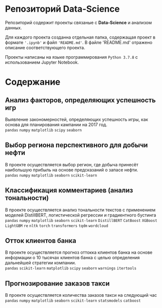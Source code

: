 # Репозиторий Data-Science

Репозиторий содержит проекты связаные с **Data-Science** и анализом данных. 

Для каждого проекта созданна отдельная папка, содержащая проект в формате `'.ipynb'` и файл `'README.md'`. В файле 'README.md' отражено описание соответствующего проекта.  

Проекты написаны на языке программирования `Python 3.7.8` с использованием Jupyter Notebook.

# Содержание
## Анализ факторов, определяющих успешность игр

Выявление закономерностей, определяющих успешность игры, как основа для планирования кампании на 2017 год.
<br>`pandas` `numpy` `matplotlib` `scipy` `seaborn` 

## Выбор региона перспективного для добычи нефти

В проекте осуществляется выбор регион, где добыча принесёт наибольшую прибыль на основе предсказаний о запасе нефти.
<br>`pandas` `numpy` `matplotlib` `seaborn` `scikit-learn`

## Классификация комментариев (анализ тональности)

В проекте осуществляется анализ тональности текстов с применением моделей DistillBERT, логистической регрессии и градиентного бустинга
<br>`pandas` `numpy` `matplotlib` `seaborn` `scikit-learn` `DistillBERT` `CatBoost` `XGBoost` `LightGBM` `re` `nltk` `torch` `transformers` `tqdm` `wordcloud` 

## Отток клиентов банка

В проекте осуществляется прогноз оттокка клиентов банка на основе информации о 10 тысячах клиентов банка с целью определения дальнейшей стратегии компании.
<br>`pandas` `scikit-learn` `matplotlib` `scipy` `seaborn` `warnings` `itertools`

## Прогнозирование заказов такси

В проекте осуществляется количества заказов такси на следующий час
<br>`pandas` `numpy` `matplotlib` `seaborn` `scikit-learn` `statsmodels` `catboost`
